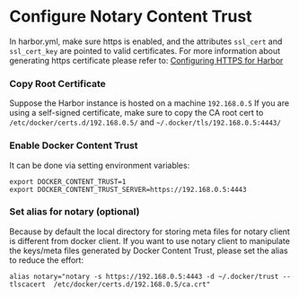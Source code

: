 # Configure Notary Content Trust

In harbor.yml, make sure https is enabled, and the attributes `ssl_cert` and `ssl_cert_key` are pointed to valid certificates. For more information about generating https certificate please refer to: [Configuring HTTPS for Harbor](configure_https.md)

### Copy Root Certificate

Suppose the Harbor instance is hosted on a machine `192.168.0.5`
If you are using a self-signed certificate, make sure to copy the CA root cert to `/etc/docker/certs.d/192.168.0.5/` and `~/.docker/tls/192.168.0.5:4443/`

### Enable Docker Content Trust

It can be done via setting environment variables:

```
export DOCKER_CONTENT_TRUST=1
export DOCKER_CONTENT_TRUST_SERVER=https://192.168.0.5:4443
```

### Set alias for notary (optional)

Because by default the local directory for storing meta files for notary client is different from docker client. If you want to use notary client to manipulate the keys/meta files generated by Docker Content Trust, please set the alias to reduce the effort:

```
alias notary="notary -s https://192.168.0.5:4443 -d ~/.docker/trust --tlscacert  /etc/docker/certs.d/192.168.0.5/ca.crt"

```

